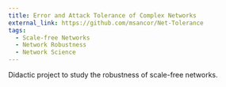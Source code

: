 ```yaml
---
title: Error and Attack Tolerance of Complex Networks
external_link: https://github.com/msancor/Net-Tolerance
tags:
  - Scale-free Networks
  - Network Robustness
  - Network Science
---
```


Didactic project to study the robustness of scale-free networks.

<!--more-->
